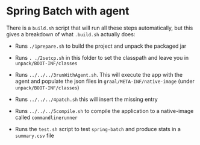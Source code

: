 # Spring Batch with agent

There is a `build.sh` script that will run all these steps automatically, but this gives a breakdown of what
`.build.sh` actually does:

- Runs `./1prepare.sh` to build the project and unpack the packaged jar

- Runs `. ./2setcp.sh` in this folder to set the classpath and leave you in `unpack/BOOT-INF/classes`

- Runs `../../../3runWithAgent.sh`. This will execute the app with the agent
and populate the json files in `graal/META-INF/native-image` (under `unpack/BOOT-INF/classes`)

- Runs `../../../4patch.sh` this will insert the missing entry

- Runs `../../../5compile.sh` to compile the application to a native-image called `commandlinerunner`

- Runs the `test.sh` script to test `spring-batch` and produce stats in a `summary.csv` file
